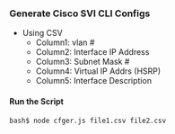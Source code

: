 ### Generate Cisco SVI CLI Configs

* Using CSV
  * Column1: vlan #
  * Column2: Interface IP Address
  * Column3: Subnet Mask #
  * Column4: Virtual IP Addrs (HSRP)
  * Column5: Interface Description

#### Run the Script

```
bash$ node cfger.js file1.csv file2.csv
```
